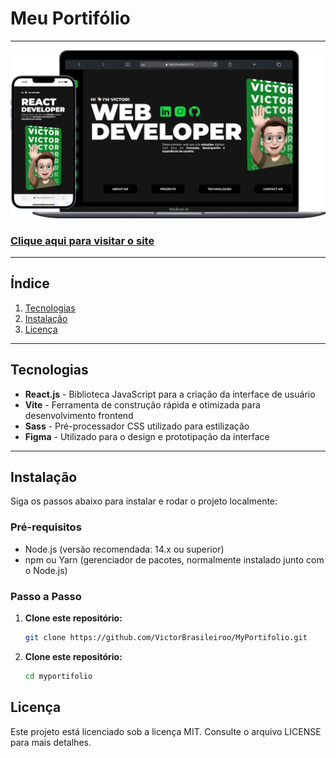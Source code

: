 # **Meu Portifólio**
<hr/>
<img src="https://raw.githubusercontent.com/VictorBrasileiroo/APIPortifolio/main/assets/id-6/img.svg" alt="">
<h3><a href='https://app.netlify.com/sites/portifoliovictorbrasileiro/deploys'>Clique aqui para visitar o site</a></h3>
<hr/>

## Índice
1. [Tecnologias](#tecnologias)
2. [Instalação](#instalação)
3. [Licença](#licença)
   
---

## Tecnologias
- **React.js** - Biblioteca JavaScript para a criação da interface de usuário
- **Vite** - Ferramenta de construção rápida e otimizada para desenvolvimento frontend
- **Sass** - Pré-processador CSS utilizado para estilização
- **Figma** - Utilizado para o design e prototipação da interface
---

## Instalação
Siga os passos abaixo para instalar e rodar o projeto localmente:

### Pré-requisitos
- Node.js (versão recomendada: 14.x ou superior)
- npm ou Yarn (gerenciador de pacotes, normalmente instalado junto com o Node.js)

### Passo a Passo

1. **Clone este repositório:**
   ```bash
   git clone https://github.com/VictorBrasileiroo/MyPortifolio.git
   ```

2. **Clone este repositório:**
   ```bash
   cd myportifolio
   ```

## Licença
Este projeto está licenciado sob a licença MIT. Consulte o arquivo LICENSE para mais detalhes.


